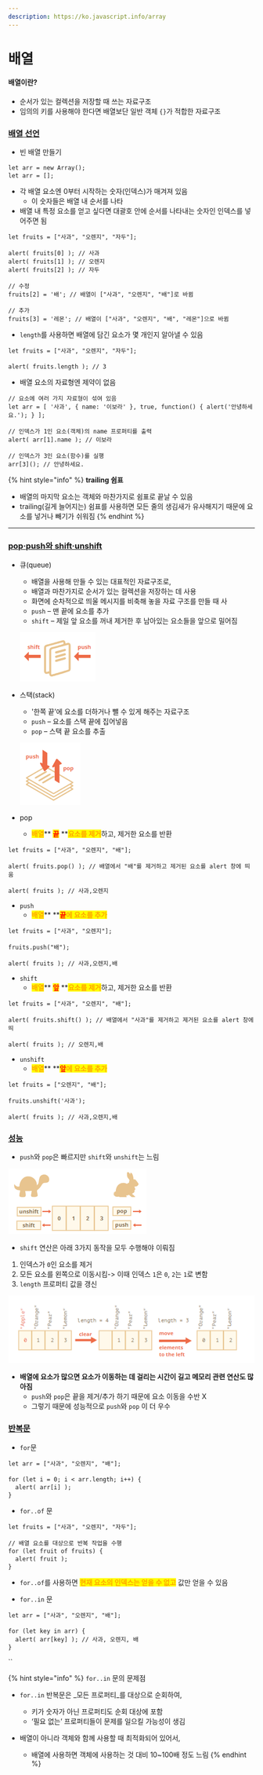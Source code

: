 ```yaml
---
description: https://ko.javascript.info/array
---
```


# 배열

#### 배열이란?

* 순서가 있는 컬렉션을 저장할 때 쓰는 자료구조
* 임의의 키를 사용해야 한다면 배열보단 일반 객체 `{}`가 적합한 자료구조



### [배열 선언](https://ko.javascript.info/array#ref-283)

* 빈 배열 만들기

```
let arr = new Array();
let arr = [];
```



* 각 배열 요소엔 0부터 시작하는 숫자(인덱스)가 매겨져 있음
  * 이 숫자들은 배열 내 순서를 나타
* 배열 내 특정 요소를 얻고 싶다면 대괄호 안에 순서를 나타내는 숫자인 인덱스를 넣어주면 됨

```
let fruits = ["사과", "오렌지", "자두"];

alert( fruits[0] ); // 사과
alert( fruits[1] ); // 오렌지
alert( fruits[2] ); // 자두

// 수정
fruits[2] = '배'; // 배열이 ["사과", "오렌지", "배"]로 바뀜

// 추가
fruits[3] = '레몬'; // 배열이 ["사과", "오렌지", "배", "레몬"]으로 바뀜
```



* `length`를 사용하면 배열에 담긴 요소가 몇 개인지 알아낼 수 있음

```
let fruits = ["사과", "오렌지", "자두"];

alert( fruits.length ); // 3
```



* 배열 요소의 자료형엔 제약이 없음

```
// 요소에 여러 가지 자료형이 섞여 있음
let arr = [ '사과', { name: '이보라' }, true, function() { alert('안녕하세요.'); } ];

// 인덱스가 1인 요소(객체)의 name 프로퍼티를 출력
alert( arr[1].name ); // 이보라

// 인덱스가 3인 요소(함수)를 실행
arr[3](); // 안녕하세요.
```



{% hint style="info" %}
**trailing 쉼표**

* 배열의 마지막 요소는 객체와 마찬가지로 쉼표로 끝날 수 있음
* trailing(길게 늘어지는) 쉼표를 사용하면 모든 줄의 생김새가 유사해지기 때문에 요소를 넣거나 빼기가 쉬워짐
{% endhint %}

****

### [pop·push와 shift·unshift](https://ko.javascript.info/array#ref-284)

*   큐(queue)

    * 배열을 사용해 만들 수 있는 대표적인 자료구조로,&#x20;
    * 배열과 마찬가지로 순서가 있는 컬렉션을 저장하는 데 사용
    * 화면에 순차적으로 띄울 메시지를 비축해 놓을 자료 구조를 만들 때 사
    * `push` – 맨 끝에 요소를 추가
    * `shift` – 제일 앞 요소를 꺼내 제거한 후 남아있는 요소들을 앞으로 밀어짐

    ![](<../../.gitbook/assets/image (6) (1) (1) (1).png>)




*   스택(stack)

    * '한쪽 끝’에 요소를 더하거나 뺄 수 있게 해주는 자료구조
    * `push` – 요소를 스택 끝에 집어넣음
    * `pop` – 스택 끝 요소를 추출

    ![](<../../.gitbook/assets/image (4) (1) (1) (1).png>)



* pop
  * <mark style="color:orange;">**배열**</mark>** **<mark style="color:red;">**끝**</mark>** **<mark style="color:orange;">**요소를 제거**</mark>하고, 제거한 요소를 반환

```
let fruits = ["사과", "오렌지", "배"];

alert( fruits.pop() ); // 배열에서 "배"를 제거하고 제거된 요소를 alert 창에 띄움

alert( fruits ); // 사과,오렌지
```



* `push`
  * <mark style="color:orange;">**배열**</mark>** **<mark style="color:red;">**끝**</mark><mark style="color:orange;">**에 요소를 추가**</mark>

```
let fruits = ["사과", "오렌지"];

fruits.push("배");

alert( fruits ); // 사과,오렌지,배
```



* `shift`
  * <mark style="color:orange;">**배열**</mark>** **<mark style="color:red;">**앞**</mark>** **<mark style="color:orange;">**요소를 제거**</mark>하고, 제거한 요소를 반환

```
let fruits = ["사과", "오렌지", "배"];

alert( fruits.shift() ); // 배열에서 "사과"를 제거하고 제거된 요소를 alert 창에 띄

alert( fruits ); // 오렌지,배
```



* `unshift`
  * <mark style="color:orange;">**배열**</mark>** **<mark style="color:red;">**앞**</mark><mark style="color:orange;">**에 요소를 추가**</mark>

```
let fruits = ["오렌지", "배"];

fruits.unshift('사과');

alert( fruits ); // 사과,오렌지,배
```



### [성능](https://ko.javascript.info/array#ref-286)

* `push`와 `pop`은 빠르지만 `shift`와 `unshift`는 느림

![](<../../.gitbook/assets/image (2) (1) (1) (1) (1).png>)



* `shift` 연산은 아래 3가지 동작을 모두 수행해야 이뤄짐

1. 인덱스가 `0`인 요소를 제거
2. 모든 요소를 왼쪽으로 이동시킴->  이때 인덱스 `1`은 `0`, `2`는 `1`로 변함
3. `length` 프로퍼티 값을 갱신

![](<../../.gitbook/assets/image (3) (1) (1).png>)

* **배열에 요소가 많으면 요소가 이동하는 데 걸리는 시간이 길고 메모리 관련 연산도 많아짐**
  * `push`와 `pop`은 끝을 제거/추가 하기 때문에 요소 이동을 수반 X&#x20;
  * 그렇기 때문에 성능적으로 `push`와 `pop` 이 더 우수



### [반복문](https://ko.javascript.info/array#ref-287)

* `for`문

```
let arr = ["사과", "오렌지", "배"];

for (let i = 0; i < arr.length; i++) {
  alert( arr[i] );
}
```



* `for..of` 문

```
let fruits = ["사과", "오렌지", "자두"];

// 배열 요소를 대상으로 반복 작업을 수행
for (let fruit of fruits) {
  alert( fruit );
}
```

* `for..of`를 사용하면 <mark style="color:orange;">**현재 요소의 인덱스는 얻을 수 없고**</mark> 값만 얻을 수 있음



* `for..in` 문

```
let arr = ["사과", "오렌지", "배"];

for (let key in arr) {
  alert( arr[key] ); // 사과, 오렌지, 배
}
```

``

{% hint style="info" %}
`for..in` 문의 문제점

*   `for..in` 반복문은 _모든 프로퍼티_를 대상으로 순회하여,&#x20;

    * 키가 숫자가 아닌 프로퍼티도 순회 대상에 포함
    * ‘필요 없는’ 프로퍼티들이 문제를 일으킬 가능성이 생김


* 배열이 아니라 객체와 함께 사용할 때 최적화되어 있어서,
  * &#x20;배열에 사용하면 객체에 사용하는 것 대비 10\~100배 정도 느림
{% endhint %}

